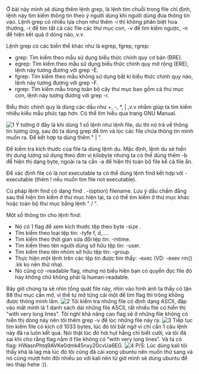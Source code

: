 Ở bài này mình sẽ dùng thêm lệnh grep, là lệnh tìm chuỗi trong file chỉ định, lệnh này tìm kiếm thông tin theo ý người dùng khi người dùng đưa thông tin vào. Lệnh grep có nhiều lựa chọn như thêm -i thì không phân biệt hoa thường, -r để tìm tất cả các file các thư mục con, -v để tìm kiếm ngược, -n để hiện kết quả ở dòng nào, v.v.

Lệnh grep có các biến thể khác như là egrep, fgrep, rgrep:
- grep: Tìm kiếm theo mẫu sử dụng biểu thức chính quy cơ bản (BRE).
- egrep: Tìm kiếm theo mẫu sử dụng biểu thức chính quy mở rộng (ERE), lệnh này tương đương với grep -E.
- fgrep: Tìm kiếm theo mẫu không sử dụng bất kì biểu thức chính quy nào, lệnh này tương đương với grep -F.
- rgrep: Tìm kiếm mẫu trong toàn bộ cây thư mục bao gồm cả thư mục con, lệnh này tương đương với grep -r.

Biểu thức chính quy là dùng các dấu như +, -, *, | ,v.v nhằm giúp ta tìm kiếm nhiều kiểu mẫu phức tạp hơn. Có thể tìm hiểu qua trang GNU Manual.

![1](https://github.com/user-attachments/assets/0ffe4cb8-d261-4882-b98f-76bbc74a8482)
Ý tưởng ở đây là khi dùng 1 số lệnh như lệnh file, du thì nó trả về thông tin tương ứng, sau đó ta dùng grep để tìm và lọc các file chứa thông tin mình muốn ra. Để kết hợp ta dùng thêm " | ".

Để kiểm tra kích thước của file ta dùng lệnh du. Mặc định, lệnh du sẽ hiển thị dung lượng sử dụng theo đơn vị kilobyte nhưng ta có thể dùng thêm -b để hiện thị dạng byte, ngoài ra ta cần -a để hiện thị toàn bộ file kể cả file ẩn.

Để xác định file có là not executable ta có thể dùng lệnh find kết hợp với -executable (thêm ! nếu muốn tìm file not executable). 

Cú pháp lệnh find có dạng find . -(option) filename. Lưu ý dấu chấm đằng sau thể hiện tìm kiếm ở thư mục hiện tại, ta có thể tìm kiếm ở thư mục khác hoặc toàn bộ thư mục bằng lệnh " / ".

Một số thông tin cho lệnh find: 
- Nó có 1 flag để xem kích thước tệp theo byte -size <bytes>.
- Tìm kiếm theo loại tệp tin: -tyfe f, d, ...
- Tìm kiếm theo thời gian sửa đổi tệp tin: -mtime.
- Tìm kiếm theo tên người dùng sở hữu tệp tin: -user.
- Tìm kiếm theo tên nhóm sở hữu tệp tin: -group.
- Thực hiện một lệnh trên các tệp tin được tìm thấy: -exec (VD: -exev rm{} .kk ko nên thử nha).
- Nó cũng có -readable flag, nhưng nó biểu hiện bạn có quyền đọc file đó hay không chứ không phải là human-readable.

Bây giờ chúng ta sẽ nhìn tổng quát file này, nhìn vào hình ảnh ta thấy có tận 88 thư mục cần mở, vì thế tự mở từng cái một để tìm flag thì trông không được thông minh lắm.
![2](https://github.com/user-attachments/assets/a37bd38d-a92d-4964-aee2-45c969b95f2b)
Tôi kiểm tra những file có định dạng ASCII, đập vào mắt mình là 1 danh sách dài những file ASCII, rất nhiều file có hiển thị "with very long lines". Tôi nghĩ khả năng cao flag sẽ ở những file không có hiển thị dòng này nên tôi thêm grep -v để lọc những file này ra.
![3](https://github.com/user-attachments/assets/dedee950-cd67-4c10-8d60-600584d4d430)
Tiếp tục tìm kiếm file có kích cỡ 1033 bytes, lúc đó tôi bất ngờ vì chỉ cần 1 câu lệnh này đã ra luôn kết quả. Nói thật lúc đó hơi hụt hẫng chỉ biết cười, và tôi đã sai khi cho rằng flag nằm ở file không có "with very long lines". Và ta có flag: HWasnPhtq9AVKe0dmk45nxy20cvUa6EG. 
![4](https://github.com/user-attachments/assets/9514a989-6323-450b-a99e-3d61676cd2a7)
P/S: Lúc dùng kali tôi thấy khá là lag mà lúc đó tôi cũng đã cài xong ubuntu nên muốn thử sang và nó cũng mượt hơn đôi nhiều so với kali nên từ giờ mình sẽ dùng ubuntu để leo tháp hehe :)).

